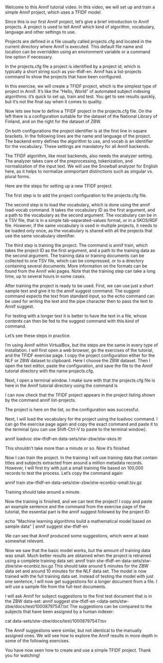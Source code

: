 Welcome to this Annif tutorial video. In this video, we will set up and train a simple Annif project, which uses a TFIDF model.

Since this is our first Annif project, let’s give a brief introduction to Annif projects.
A project is used to tell Annif which kind of algorithm, vocabulary, language and other settings to use. 

Projects are defined in a file usually called projects.cfg and located in the current directory where Annif is executed. This default file name and location can be overridden using an environment variable or a command line option if necessary.

In the projects.cfg file a project is identified by a project id, which is typically a short string such as yso-tfidf-en. 
Annif has a list-projects command to show the projects that have been configured.

In this exercise, we will create a TFIDF project, which is the simplest type of project in Annif. It’s like the “Hello, World” of automated subject indexing algorithms: it’s quick to set up, train and test. You get to see results quickly, but it’s not the final say when it comes to quality.

Now lets see how to define a TFIDF project in the projects.cfg file. On the left there is a configuration suitable for the dataset of the National Library of Finland, and on the right for the dataset of ZBW.

On both configurations the project identifier is at the first line in square brackets. In the following lines are the name and language of the project. The backend entry defines the algorithm to use, and vocab is an identifier for the vocabulary. These settings are mandatory for all Annif backends.

The TFIDF algorithm, like most backends, also needs the analyzer setting. The analyzer takes care of the preprocessing, tokenization, and normalization of the input text. We will use the Snowball analyzer for English here, as it helps to normalize unimportant distinctions such as singular vs. plural forms.

Here are the steps for setting up a new TFIDF project.

The first step is to add the project configuration to the projects.cfg file.

The second step is to load the vocabulary, which is done using the annif load-vocab command. It takes the vocabulary ID as the first argument, and a path to the vocabulary as the second argument. The vocabulary can be in a TSV file, that is in a simple tab-separated-values format, or in a SKOS/RDF file. However, if the same vocabulary is used in multiple projects, it needs to be loaded only once, as the vocabulary is shared with all the projects that use the same vocabulary identifier.

The third step is training the project. The command is annif train, which takes the project ID as the first argument, and a path to the training data as the second argument. The training data or training documents can be collected to one TSV file, which can be compressed, or to a directory containing several documents. More information on the formats can be found from the Annif wiki pages. Note that the training step can take a long time, up to several hours in some cases.

After training the project is ready to be used. First, we can use just a short sample text and give it to the annif suggest command. The suggest command expects the text from standard input, so the echo command can be used for writing the text and the pipe character then to pass the text to Annif suggest. 

For testing with a longer text it is better to have the text in a file, whose contents can then be fed to the suggest command with this kind of command. 

Let’s see these steps in practice.

I’m using Annif within VirtualBox, but the steps are the same in every type of installation. I will first open a web browser, go the exercises of the tutorial, and the TFIDF exercise page. I copy the project configuration either for the NLF or ZBW dataset to clipboard. Here I choose the ZBW dataset. Then I open the text editor, paste the configuration, and save the file to the Annif tutorial directory with the name projects.cfg. 

Next, I open a terminal window. I make sure with that the projects.cfg file is here in the Annif tutorial directory using the command ls

I can now check that the TFIDF project appears in the project listing shown by the command annif list-projects.

The project is here on the list, so the configuration was successful.

Next, I will load the vocabulary for the project using the loadvoc command.  I can go the exercise page again and copy the exact command and paste it to the terminal (you can use Shift-Ctrl-V to paste to the terminal window).

annif loadvoc stw-tfidf-en data-sets/stw-zbw/stw-skos.ttl

This shouldn’t take more than a minute or so. Now it’s finished

Now I can train the project. In the training I will use training data that contain titles and subjects extracted from around a million metadata records. However, I will first try with just a small training file based on 100,000 records to test the process. Let’s copy the command again

annif train stw-tfidf-en data-sets/stw-zbw/stw-econbiz-small.tsv.gz

Training should take around a minute.

Now the training is finished, and we can test the project! I copy and paste an example sentence and the command from the exercise page of the tutorial, the essential part is the annif suggest followed by the project ID:

echo "Machine learning algorithms build a mathematical model based on sample data" | annif suggest stw-tfidf-en

We can see that Annif produced some suggestions, which were at least somewhat relevant.

Now we saw that the basic model works, but the amount of training data was small. Much better results are obtained when the project is retrained using a complete training data set:
annif train stw-tfidf-en data-sets/stw-zbw/stw-econbiz.tsv.gz
This should take around 5 minutes for the ZBW data set and around 10 minutes for the NLF data set.
The model is now trained with the full training data set. Instead of testing the model with just one sentence, I will now get suggestions for a longer document from a file. I will use a sample file from the full-text documents.

I will ask Annif for subject suggestions to the first test document that is in the ZBW data-set:
annif suggest stw-tfidf-en <data-sets/stw-zbw/docs/test/10008797547.txt
The suggestions can be compared to the subjects that have been assigned by a human indexer:

cat data-sets/stw-zbw/docs/test/10008797547.tsv

The Annif suggestions were similar, but not identical to the manually assigned ones. We will see how to explore the Annif results in more depth in some of the following exercises.

You have now seen how to create and use a simple TFIDF project. Thank you for watching!
